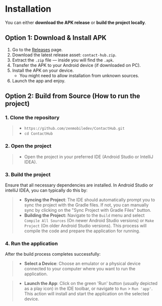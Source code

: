 # Installation
You can either **download the APK release** or **build the project locally**.

## Option 1: Download & Install APK
1. Go to the [Releases](https://github.com/zenmobiledev/ContactHub/releases) page.  
2. Download the latest release asset: ```contact-hub.zip```.
3. Extract the ```.zip``` file — inside you will find the ```.apk```.
4. Transfer the APK to your Android device (if downloaded on PC).  
5. Install the APK on your device.  
   - You might need to allow installation from unknown sources.  
6. Launch the app and enjoy.

## Option 2: Build from Source (How to run the project)

### 1. Clone the repository

>- ```https://github.com/zenmobiledev/ContactHub.git```
>- ```cd ContactHub```

### 2. Open the project

>- Open the project in your preferred IDE (Android Studio or IntelliJ IDEA).

### 3. Build the project

Ensure that all necessary dependencies are installed. In Android Studio or intelliJ IDEA, you can
typically do this by:

>- **Syncing the Project**: The IDE should automatically prompt you to sync the project with the
   Gradle files. If not, you can manually sync by clicking on the "Sync Project with Gradle Files"
   button.
>- **Building the Project:** Navigate to the ```Build``` menu and select ```Compile All Sources``` (On newer Android Studio versions) or ```Make Project``` (On older Android Studio versions). This
   process will compile the code and prepare the application for running.

### 4. Run the application

After the build process completes successfully:

>- **Select a Device**: Choose an emulator or a physical device connected to your computer where
   you want to run the application.

>- **Launch the App**: Click on the green 'Run' button (usually depicted as a play icon) in the IDE
   toolbar, or navigate to ```Run``` > ```Run 'app'```. This action will install and start the
   application on the selected device.
